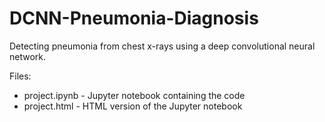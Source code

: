 # DCNN-Pneumonia-Diagnosis

Detecting pneumonia from chest x-rays using a deep convolutional neural network.

Files:  
- project.ipynb - Jupyter notebook containing the code
- project.html - HTML version of the Jupyter notebook
